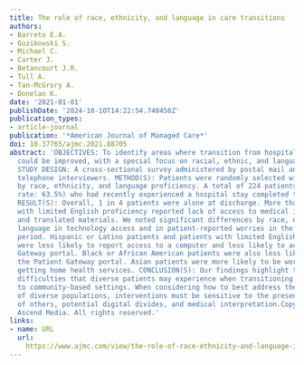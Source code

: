 ```yaml
---
title: The role of race, ethnicity, and language in care transitions
authors:
- Barreto E.A.
- Guzikowski S.
- Michael C.
- Carter J.
- Betancourt J.R.
- Tull A.
- Tan-McGrory A.
- Donelan K.
date: '2021-01-01'
publishDate: '2024-10-10T14:22:54.748456Z'
publication_types:
- article-journal
publication: '*American Journal of Managed Care*'
doi: 10.37765/ajmc.2021.88705
abstract: 'OBJECTIVES: To identify areas where transition from hospital to community
  could be improved, with a special focus on racial, ethnic, and language differences.
  STUDY DESIGN: A cross-sectional survey administered by postal mail and bilingual
  telephone interviewers. METHOD(S): Patients were randomly selected within strata
  by race, ethnicity, and language proficiency. A total of 224 patients (response
  rate: 63.5%) who had recently experienced a hospital stay completed the survey.
  RESULT(S): Overall, 1 in 4 patients were alone at discharge. More than half of patients
  with limited English proficiency reported lack of access to medical interpreters
  and translated materials. We noted significant differences by race, ethnicity, and
  language in technology access and in patient-reported worries in the posthospital
  period. Hispanic or Latino patients and patients with limited English proficiency
  were less likely to report access to a computer and less likely to access the Patient
  Gateway portal. Black or African American patients were also less likely to use
  the Patient Gateway portal. Asian patients were more likely to be worried about
  getting home health services. CONCLUSION(S): Our findings highlight the enhanced
  difficulties that diverse patients may experience when transitioning from hospital
  to community-based settings. When considering how to best address the complex needs
  of diverse populations, interventions must be sensitive to the presence or absence
  of others, potential digital divides, and medical interpretation.Copyright © 2021
  Ascend Media. All rights reserved.'
links:
- name: URL
  url: 
    https://www.ajmc.com/view/the-role-of-race-ethnicity-and-language-in-care-transitions
---
```

